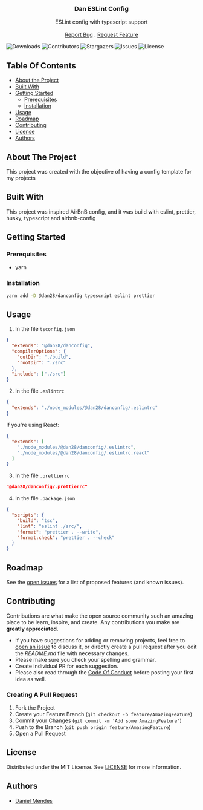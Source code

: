 <br/>
<p align="center">
  <h3 align="center">Dan ESLint Config</h3>

  <p align="center">
    ESLint config with typescript support
    <br/>
    <br/>
    <a href="https://github.com/daniimendes22/danconfig/issues">Report Bug</a>
    .
    <a href="https://github.com/daniimendes22/danconfig/issues">Request Feature</a>
  </p>
</p>

![Downloads](https://img.shields.io/github/downloads/daniimendes22/danconfig/total) ![Contributors](https://img.shields.io/github/contributors/daniimendes22/danconfig?color=dark-green) ![Stargazers](https://img.shields.io/github/stars/daniimendes22/danconfig?style=social) ![Issues](https://img.shields.io/github/issues/daniimendes22/danconfig) ![License](https://img.shields.io/github/license/daniimendes22/danconfig) 

## Table Of Contents

* [About the Project](#about-the-project)
* [Built With](#built-with)
* [Getting Started](#getting-started)
  * [Prerequisites](#prerequisites)
  * [Installation](#installation)
* [Usage](#usage)
* [Roadmap](#roadmap)
* [Contributing](#contributing)
* [License](#license)
* [Authors](#authors)


## About The Project

This project was created with the objective of having a config template for my projects

## Built With

This project was inspired AirBnB config, and it was build with eslint, prettier, husky, typescript and airbnb-config

## Getting Started


### Prerequisites


* yarn



### Installation

```sh
yarn add -D @dan28/danconfig typescript eslint prettier
```

## Usage

1. In the file `tsconfig.json`

```JSON
{
  "extends": "@dan28/danconfig",
  "compilerOptions": {
    "outDir": "./build",
    "rootDir": "./src"
  },
  "include": ["./src"]
}
```


2. In the file `.eslintrc`

```JSON
{
  "extends": "./node_modules/@dan28/danconfig/.eslintrc"
}
```
If you're using React:

```JSON
{
  "extends": [
    "./node_modules/@dan28/danconfig/.eslintrc",
    "./node_modules/@dan28/danconfig/.eslintrc.react"
  ]
}
```


3. In the file `.prettierrc`

```JSON
"@dan28/danconfig/.prettierrc"

```


4. In the file `.package.json`

```JSON
{
  "scripts": {
    "build": "tsc",
    "lint": "eslint ./src/",
    "format": "prettier . --write",
    "format:check": "prettier . --check"
  }
}

```

## Roadmap

See the [open issues](https://github.com/daniimendes22/danconfig/issues) for a list of proposed features (and known issues).

## Contributing

Contributions are what make the open source community such an amazing place to be learn, inspire, and create. Any contributions you make are **greatly appreciated**.
* If you have suggestions for adding or removing projects, feel free to [open an issue](https://github.com/daniimendes22/danconfig/issues/new) to discuss it, or directly create a pull request after you edit the *README.md* file with necessary changes.
* Please make sure you check your spelling and grammar.
* Create individual PR for each suggestion.
* Please also read through the [Code Of Conduct](https://github.com/daniimendes22/danconfig/blob/main/CODE_OF_CONDUCT.md) before posting your first idea as well.

### Creating A Pull Request

1. Fork the Project
2. Create your Feature Branch (`git checkout -b feature/AmazingFeature`)
3. Commit your Changes (`git commit -m 'Add some AmazingFeature'`)
4. Push to the Branch (`git push origin feature/AmazingFeature`)
5. Open a Pull Request

## License

Distributed under the MIT License. See [LICENSE](https://github.com/daniimendes22/danconfig/blob/main/LICENSE.md) for more information.

## Authors

*   [Daniel Mendes](https://github.com/daniimendes22) 

